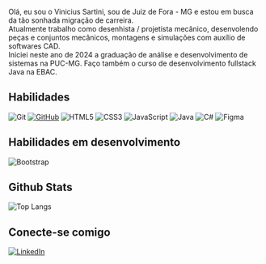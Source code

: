 Olá, eu sou o Vinicius Sartini, sou de Juiz de Fora - MG e estou em busca da tão sonhada migração de carreira. <br>
Atualmente trabalho como desenhista / projetista mecânico, desenvolendo peças e conjuntos mecânicos, montagens e simulações com auxílio de softwares CAD. <br>
Iniciei neste ano de 2024 a graduação de análise e desenvolvimento de sistemas na PUC-MG. Faço também o curso de desenvolvimento fullstack Java na EBAC.

## Habilidades

![Git](https://img.shields.io/badge/GIT-E44C30?style=for-the-badge&logo=git&logoColor=white) [![GitHub](https://img.shields.io/badge/GitHub-100000?style=for-the-badge&logo=github&logoColor=white)](https://github.com/viniciussartini) ![HTML5](https://img.shields.io/badge/HTML5-E34F26?style=for-the-badge&logo=html5&logoColor=white) ![CSS3](https://img.shields.io/badge/CSS3-1572B6?style=for-the-badge&logo=css3&logoColor=white) ![JavaScript](https://img.shields.io/badge/JavaScript-F7DF1E?style=for-the-badge&logo=javascript&logoColor=black) ![Java](https://img.shields.io/badge/java-%23ED8B00.svg?style=for-the-badge&logo=openjdk&logoColor=white) ![C#](https://img.shields.io/badge/C%23-239120?style=for-the-badge&logo=c-sharp&logoColor=white) ![Figma](https://img.shields.io/badge/Figma-696969?style=for-the-badge&logo=figma&logoColor=figma)

## Habilidades em desenvolvimento
![Bootstrap](https://img.shields.io/badge/-boostrap-0D1117?style=for-the-badge&logo=bootstrap&labelColor=0D1117)

## Github Stats

![Top Langs](https://github-readme-stats-git-masterrstaa-rickstaa.vercel.app/api/top-langs/?username=viniciussartini&layout=compact&bg_color=000&border_color=30A3DC&title_color=E94D5F&text_color=FFF)
## Conecte-se comigo

[![LinkedIn](https://img.shields.io/badge/LinkedIn-0077B5?style=for-the-badge&logo=linkedin&logoColor=white)](https://www.linkedin.com/in/viniciussartini/)
<!--
**viniciussartini/viniciussartini** is a ✨ _special_ ✨ repository because its `README.md` (this file) appears on your GitHub profile.

Here are some ideas to get you started:

- 🔭 I’m currently working on ...
- 🌱 I’m currently learning ...
- 👯 I’m looking to collaborate on ...
- 🤔 I’m looking for help with ...
- 💬 Ask me about ...
- 📫 How to reach me: ...
- 😄 Pronouns: ...
- ⚡ Fun fact: ...
-->
